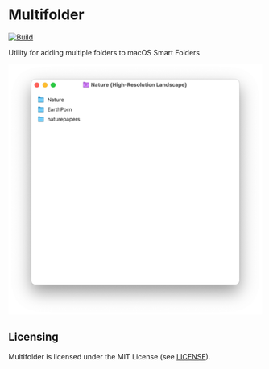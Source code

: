 # Multifolder

[![Build](https://github.com/jbmorley/multifolder/actions/workflows/build.yaml/badge.svg)](https://github.com/jbmorley/multifolder/actions/workflows/build.yaml)

Utility for adding multiple folders to macOS Smart Folders

![Screenshot of Multifolder editing a Smart Folder](images/screenshot.png)

## Licensing

Multifolder is licensed under the MIT License (see [LICENSE](LICENSE)).
